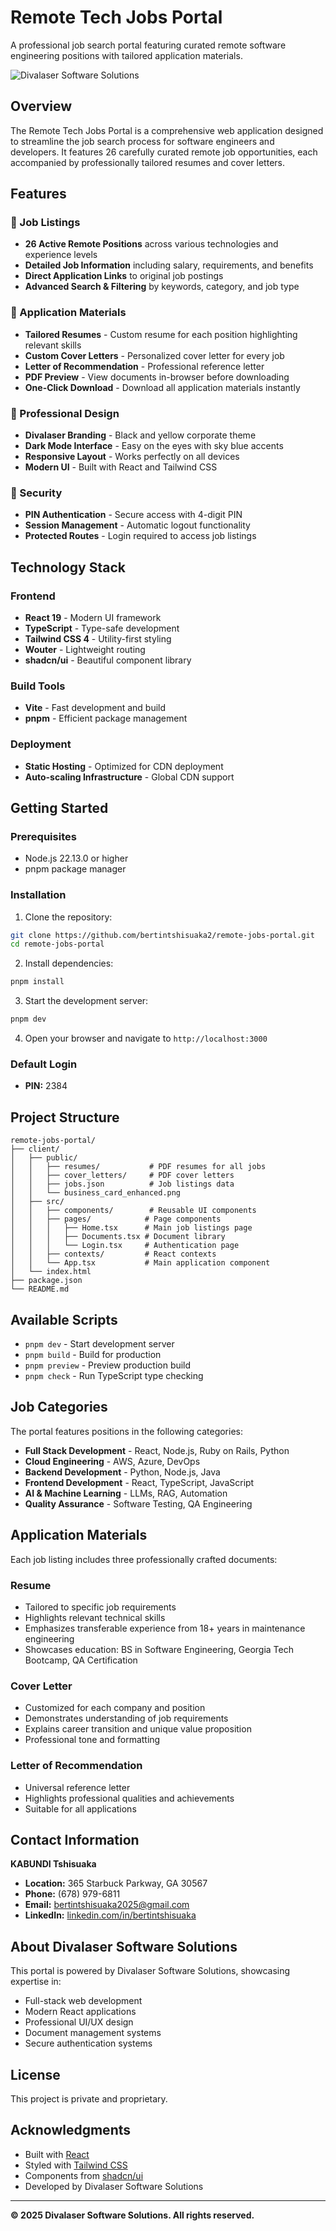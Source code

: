 # Remote Tech Jobs Portal

A professional job search portal featuring curated remote software engineering positions with tailored application materials.

![Divalaser Software Solutions](https://img.shields.io/badge/Powered%20by-Divalaser%20Software%20Solutions-yellow?style=for-the-badge)

## Overview

The Remote Tech Jobs Portal is a comprehensive web application designed to streamline the job search process for software engineers and developers. It features 26 carefully curated remote job opportunities, each accompanied by professionally tailored resumes and cover letters.

## Features

### 🎯 Job Listings
- **26 Active Remote Positions** across various technologies and experience levels
- **Detailed Job Information** including salary, requirements, and benefits
- **Direct Application Links** to original job postings
- **Advanced Search & Filtering** by keywords, category, and job type

### 📄 Application Materials
- **Tailored Resumes** - Custom resume for each position highlighting relevant skills
- **Custom Cover Letters** - Personalized cover letter for every job
- **Letter of Recommendation** - Professional reference letter
- **PDF Preview** - View documents in-browser before downloading
- **One-Click Download** - Download all application materials instantly

### 🎨 Professional Design
- **Divalaser Branding** - Black and yellow corporate theme
- **Dark Mode Interface** - Easy on the eyes with sky blue accents
- **Responsive Layout** - Works perfectly on all devices
- **Modern UI** - Built with React and Tailwind CSS

### 🔐 Security
- **PIN Authentication** - Secure access with 4-digit PIN
- **Session Management** - Automatic logout functionality
- **Protected Routes** - Login required to access job listings

## Technology Stack

### Frontend
- **React 19** - Modern UI framework
- **TypeScript** - Type-safe development
- **Tailwind CSS 4** - Utility-first styling
- **Wouter** - Lightweight routing
- **shadcn/ui** - Beautiful component library

### Build Tools
- **Vite** - Fast development and build
- **pnpm** - Efficient package management

### Deployment
- **Static Hosting** - Optimized for CDN deployment
- **Auto-scaling Infrastructure** - Global CDN support

## Getting Started

### Prerequisites
- Node.js 22.13.0 or higher
- pnpm package manager

### Installation

1. Clone the repository:
```bash
git clone https://github.com/bertintshisuaka2/remote-jobs-portal.git
cd remote-jobs-portal
```

2. Install dependencies:
```bash
pnpm install
```

3. Start the development server:
```bash
pnpm dev
```

4. Open your browser and navigate to `http://localhost:3000`

### Default Login
- **PIN:** 2384

## Project Structure

```
remote-jobs-portal/
├── client/
│   ├── public/
│   │   ├── resumes/           # PDF resumes for all jobs
│   │   ├── cover_letters/     # PDF cover letters
│   │   ├── jobs.json          # Job listings data
│   │   └── business_card_enhanced.png
│   ├── src/
│   │   ├── components/        # Reusable UI components
│   │   ├── pages/            # Page components
│   │   │   ├── Home.tsx      # Main job listings page
│   │   │   ├── Documents.tsx # Document library
│   │   │   └── Login.tsx     # Authentication page
│   │   ├── contexts/         # React contexts
│   │   └── App.tsx           # Main application component
│   └── index.html
├── package.json
└── README.md
```

## Available Scripts

- `pnpm dev` - Start development server
- `pnpm build` - Build for production
- `pnpm preview` - Preview production build
- `pnpm check` - Run TypeScript type checking

## Job Categories

The portal features positions in the following categories:

- **Full Stack Development** - React, Node.js, Ruby on Rails, Python
- **Cloud Engineering** - AWS, Azure, DevOps
- **Backend Development** - Python, Node.js, Java
- **Frontend Development** - React, TypeScript, JavaScript
- **AI & Machine Learning** - LLMs, RAG, Automation
- **Quality Assurance** - Software Testing, QA Engineering

## Application Materials

Each job listing includes three professionally crafted documents:

### Resume
- Tailored to specific job requirements
- Highlights relevant technical skills
- Emphasizes transferable experience from 18+ years in maintenance engineering
- Showcases education: BS in Software Engineering, Georgia Tech Bootcamp, QA Certification

### Cover Letter
- Customized for each company and position
- Demonstrates understanding of job requirements
- Explains career transition and unique value proposition
- Professional tone and formatting

### Letter of Recommendation
- Universal reference letter
- Highlights professional qualities and achievements
- Suitable for all applications

## Contact Information

**KABUNDI Tshisuaka**
- **Location:** 365 Starbuck Parkway, GA 30567
- **Phone:** (678) 979-6811
- **Email:** bertintshisuaka2025@gmail.com
- **LinkedIn:** [linkedin.com/in/bertintshisuaka](https://linkedin.com/in/bertintshisuaka)

## About Divalaser Software Solutions

This portal is powered by Divalaser Software Solutions, showcasing expertise in:
- Full-stack web development
- Modern React applications
- Professional UI/UX design
- Document management systems
- Secure authentication systems

## License

This project is private and proprietary.

## Acknowledgments

- Built with [React](https://react.dev/)
- Styled with [Tailwind CSS](https://tailwindcss.com/)
- Components from [shadcn/ui](https://ui.shadcn.com/)
- Developed by Divalaser Software Solutions

---

**© 2025 Divalaser Software Solutions. All rights reserved.**

